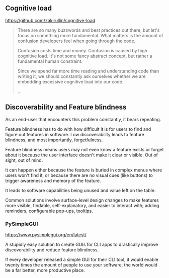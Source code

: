 ## Cognitive load
https://github.com/zakirullin/cognitive-load

>There are so many buzzwords and best practices out there, but let's focus on something more fundamental. What matters is the amount of confusion developers feel when going through the code.
>
>Confusion costs time and money. Confusion is caused by high cognitive load. It's not some fancy abstract concept, but rather a fundamental human constraint.
>
>Since we spend far more time reading and understanding code than writing it, we should constantly ask ourselves whether we are embedding excessive cognitive load into our code.
>
>...


## Discoverability and Feature blindness

As an end-user that encounters this problem constantly, it bears repeating. 

Feature blindness has to do with how difficult it is for users to find and figure out features in software. Low discoverability leads to feature blindness, and most importantly, forgetfulness. 

Feature blindness means users may not even know a feature exists or forget about it because the user interface doesn't make it clear or visible. Out of sight, out of mind.

It can happen either because the feature is buried in complex menus where users won't find it, or because there are no visual cues (like buttons) to trigger awareness and memory of the feature.

It leads to software capabilities being unused and value left on the table. 

Common solutions involve surface-level design changes to make features more visible, findable, self-explanatory, and easier to interact with; adding reminders, configurable pop-ups, tooltips.

### PySimpleGUI
https://www.pysimplegui.org/en/latest/

A stupidly easy solution to create GUIs for CLI apps to drastically improve discoverability and reduce feature blindness.

If every developer released a simple GUI for their CLI tool, it would enable twenty times the amount of people to use your software, the world would be a far better, more productive place.

